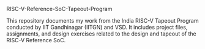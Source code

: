 RISC-V-Reference-SoC-Tapeout-Program

This repository documents my work from the India RISC-V Tapeout Program conducted by IIT Gandhinagar (IITGN) and VSD. It includes project files, assignments, and design exercises related to the design and tapeout of the RISC-V Reference SoC.
